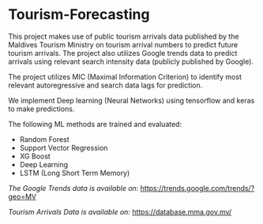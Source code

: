 # Tourism-Forecasting


This project makes use of public tourism arrivals data published by the Maldives Tourism Ministry on tourism arrival numbers to predict future tourism arrivals. The project also utilizes Google trends data to predict arrivals using relevant search intensity data (publicly published by Google). 

The project utilizes MIC (Maximal Information Criterion) to identify most relevant autoregressive and search data lags for prediction.

We implement Deep learning (Neural Networks) using tensorflow and keras to make predictions.

The following ML methods are trained and evaluated:
- Random Forest
- Support Vector Regression
- XG Boost
- Deep Learning
- LSTM (Long Short Term Memory)


*The Google Trends data is available on:* https://trends.google.com/trends/?geo=MV 


*Tourism Arrivals Data is available on:* https://database.mma.gov.mv/


